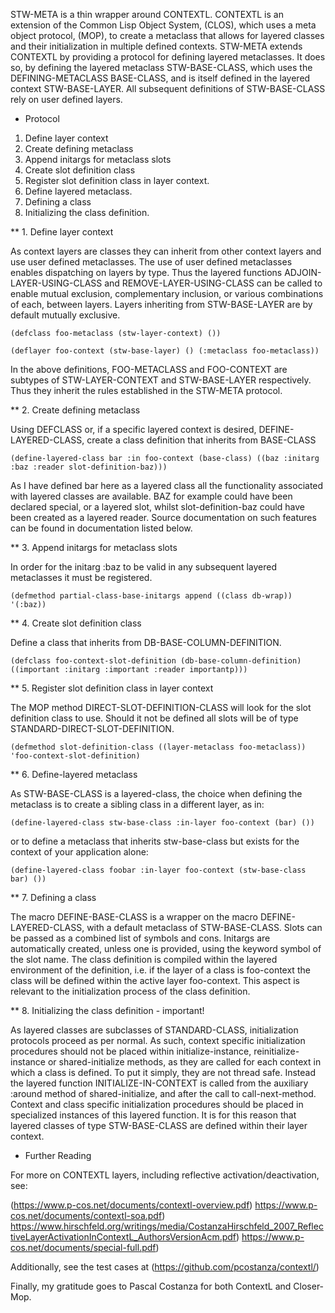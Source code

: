 STW-META is a thin wrapper around CONTEXTL. CONTEXTL is an extension of the Common Lisp Object System, (CLOS), which uses a meta object protocol, (MOP), to create a metaclass that allows for layered classes and their initialization in multiple defined contexts. STW-META extends CONTEXTL by providing a protocol for defining layered metaclasses. It does so, by defining the layered metaclass STW-BASE-CLASS, which uses the DEFINING-METACLASS BASE-CLASS, and is itself defined in the layered context STW-BASE-LAYER. All subsequent definitions of STW-BASE-CLASS rely on user defined layers.


* Protocol

1. Define layer context
2. Create defining metaclass
3. Append initargs for metaclass slots
4. Create slot definition class
5. Register slot definition class in layer context.
6. Define layered metaclass.
7. Defining a class
8. Initializing the class definition.


** 1. Define layer context

As context layers are classes they can inherit from other context layers and use user defined metaclasses. The use of user defined metaclasses enables dispatching on layers by type. Thus the layered functions ADJOIN-LAYER-USING-CLASS and REMOVE-LAYER-USING-CLASS can be called to enable mutual exclusion, complementary inclusion, or various combinations of each, between layers. Layers inheriting from STW-BASE-LAYER are by default mutually exclusive.

`(defclass foo-metaclass (stw-layer-context)
  ())`

`(deflayer foo-context (stw-base-layer)
  ()
  (:metaclass foo-metaclass))`

In the above definitions, FOO-METACLASS and FOO-CONTEXT are subtypes of STW-LAYER-CONTEXT and STW-BASE-LAYER respectively. Thus they inherit the rules established in the STW-META protocol.


** 2. Create defining metaclass

Using DEFCLASS or, if a specific layered context is desired, DEFINE-LAYERED-CLASS, create a class definition that inherits from BASE-CLASS 

`(define-layered-class bar
  :in foo-context (base-class)
  ((baz :initarg :baz :reader slot-definition-baz)))`

As I have defined bar here as a layered class all the functionality associated with layered classes are available. BAZ for example could have been declared special, or a layered slot, whilst slot-definition-baz could have been created as a layered reader. Source documentation on such features can be found in documentation listed below.


** 3. Append initargs for metaclass slots

In order for the initarg :baz to be valid in any subsequent layered metaclasses it must be registered.

`(defmethod partial-class-base-initargs append ((class db-wrap))
  '(:baz))`


** 4. Create slot definition class

Define a class that inherits from DB-BASE-COLUMN-DEFINITION.

`(defclass foo-context-slot-definition (db-base-column-definition)
  ((important :initarg :important :reader importantp)))`


** 5. Register slot definition class in layer context

The MOP method DIRECT-SLOT-DEFINITION-CLASS will look for the slot definition class to use. Should it not be defined all slots will be of type STANDARD-DIRECT-SLOT-DEFINITION.  

`(defmethod slot-definition-class ((layer-metaclass foo-metaclass))
  'foo-context-slot-definition)`


** 6. Define-layered metaclass

As STW-BASE-CLASS is a layered-class, the choice when defining the metaclass is to create a sibling class in a different layer, as in:

`(define-layered-class stw-base-class
  :in-layer foo-context (bar)
  ())`

or to define a metaclass that inherits stw-base-class but exists for the context of your application alone:

`(define-layered-class foobar
  :in-layer foo-context (stw-base-class bar)
  ())`


** 7. Defining a class

The macro DEFINE-BASE-CLASS is a wrapper on the macro DEFINE-LAYERED-CLASS, with a default metaclass of STW-BASE-CLASS. Slots can be passed as a combined list of symbols and cons. Initargs are automatically created, unless one is provided, using the keyword symbol of the slot name. The class definition is compiled within the layered environment of the definition, i.e. if the layer of a class is foo-context the class will be defined within the active layer foo-context. This aspect is relevant to the initialization process of the class definition.


** 8. Initializing the class definition - important!

As layered classes are subclasses of STANDARD-CLASS, initialization protocols proceed as per normal. As such, context specific initialization procedures should not be placed within initialize-instance, reinitialize-instance or shared-initialize methods, as they are called for each context in which a class is defined. To put it simply, they are not thread safe. Instead the layered function INITIALIZE-IN-CONTEXT is called from the auxiliary :around method of shared-initialize, and after the call to call-next-method. Context and class specific initialization procedures should be placed in specialized instances of this layered function. It is for this reason that layered classes of type STW-BASE-CLASS are defined within their layer context.



* Further Reading

For more on CONTEXTL layers, including reflective activation/deactivation, see:

(https://www.p-cos.net/documents/contextl-overview.pdf)
https://www.p-cos.net/documents/contextl-soa.pdf)
https://www.hirschfeld.org/writings/media/CostanzaHirschfeld_2007_ReflectiveLayerActivationInContextL_AuthorsVersionAcm.pdf)
https://www.p-cos.net/documents/special-full.pdf)

Additionally, see the test cases at (https://github.com/pcostanza/contextl/)

Finally, my gratitude goes to Pascal Costanza for both ContextL and Closer-Mop.
